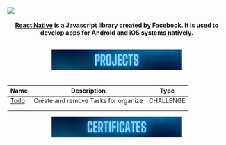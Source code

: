 <img src="./Assets/react-native.gif">

<p align="center"> 
<strong>
<a href="https://reactnative.dev/" target=_blank>React Native</a> is a Javascript library created by Facebook. It is used to develop apps for Android and iOS systems natively.
</strong>
</p>

<br/>
<div align="center">
<img src="./Assets/Projects.svg" width="300px">
</div>
<br/>

<table>
    <thead>
        <tr>
            <th>Name</th>
            <th>Description</th>
            <th>Type</th>
        </tr>
    </thead>
    <tbody>
        <tr>
            <td><a href="https://github.com/JhonatanBS/Ignite-Todo-mobile" target="_blank">Todo</a></td>
            <td>Create and remove Tasks for organize</td>
            <td>CHALLENGE</td>
        </tr>
        <tr>
            <td></td>
            <td></td>
             <td></td>
        </tr>
        <tr>
            <td></td>
            <td></td>
             <td></td>
        </tr>
    </tbody>
</table>


<div align="center">
<img src="./Assets/Certificates.svg" width="300px">
</div>